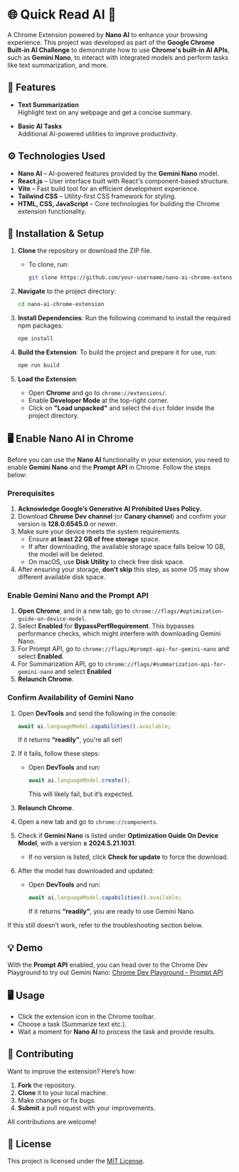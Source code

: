 # 🌐 **Quick Read AI** 🚀

A Chrome Extension powered by **Nano AI** to enhance your browsing experience. This project was developed as part of the **Google Chrome Built-in AI Challenge** to demonstrate how to use **Chrome's built-in AI APIs**, such as **Gemini Nano**, to interact with integrated models and perform tasks like text summarization, and more.

## 📝 **Features**

- **Text Summarization**  
  Highlight text on any webpage and get a concise summary.

- **Basic AI Tasks**  
  Additional AI-powered utilities to improve productivity.

## ⚙️ **Technologies Used**

- **Nano AI** – AI-powered features provided by the **Gemini Nano** model.
- **React.js** – User interface built with React's component-based structure.
- **Vite** – Fast build tool for an efficient development experience.
- **Tailwind CSS** – Utility-first CSS framework for styling.
- **HTML, CSS, JavaScript** – Core technologies for building the Chrome extension functionality.


## 🚀 **Installation & Setup**

1. **Clone** the repository or download the ZIP file.
   - To clone, run:
     ```bash
     git clone https://github.com/your-username/nano-ai-chrome-extension.git
     ```

2. **Navigate** to the project directory:
   ```bash
   cd nano-ai-chrome-extension
   ```

3. **Install Dependencies**:
   Run the following command to install the required npm packages:
   ```bash
   npm install
   ```

4. **Build the Extension**:
   To build the project and prepare it for use, run:
   ```bash
   npm run build
   ```

5. **Load the Extension**:
   - Open **Chrome** and go to `chrome://extensions/`.
   - Enable **Developer Mode** at the top-right corner.
   - Click on **"Load unpacked"** and select the `dist` folder inside the project directory.


## 🖥️ **Enable Nano AI in Chrome**

Before you can use the **Nano AI** functionality in your extension, you need to enable **Gemini Nano** and the **Prompt API** in Chrome. Follow the steps below:

### **Prerequisites**

1. **Acknowledge Google’s Generative AI Prohibited Uses Policy.**
2. Download **Chrome Dev channel** (or **Canary channel**) and confirm your version is **128.0.6545.0** or newer.
3. Make sure your device meets the system requirements.
   - Ensure **at least 22 GB of free storage** space.
   - If after downloading, the available storage space falls below 10 GB, the model will be deleted.
   - On macOS, use **Disk Utility** to check free disk space.
4. After ensuring your storage, **don’t skip** this step, as some OS may show different available disk space.

### **Enable Gemini Nano and the Prompt API**

1. **Open Chrome**, and in a new tab, go to `chrome://flags/#optimization-guide-on-device-model`.
2. Select **Enabled** for **BypassPerfRequirement**. This bypasses performance checks, which might interfere with downloading Gemini Nano.
3. For Prompt API, go to `chrome://flags/#prompt-api-for-gemini-nano` and select **Enabled**.
4. For Summarization API, go to `chrome://flags/#summarization-api-for-gemini-nano` and select **Enabled**
5. **Relaunch Chrome**.

### **Confirm Availability of Gemini Nano**

1. Open **DevTools** and send the following in the console:
   ```javascript
   await ai.languageModel.capabilities().available;
   ```
   If it returns **“readily”**, you're all set!

2. If it fails, follow these steps:
   - Open **DevTools** and run:
     ```javascript
     await ai.languageModel.create();
     ```
     This will likely fail, but it’s expected. 

3. **Relaunch Chrome**.

4. Open a new tab and go to `chrome://components`.

5. Check if **Gemini Nano** is listed under **Optimization Guide On Device Model**, with a version **≥ 2024.5.21.1031**.
   - If no version is listed, click **Check for update** to force the download.

6. After the model has downloaded and updated:
   - Open **DevTools** and run:
     ```javascript
     await ai.languageModel.capabilities().available;
     ```
     If it returns **“readily”**, you are ready to use Gemini Nano.

If this still doesn’t work, refer to the troubleshooting section below.


## 💡 **Demo**

With the **Prompt API** enabled, you can head over to the Chrome Dev Playground to try out Gemini Nano:
[Chrome Dev Playground - Prompt API](https://chrome.dev/web-ai-demos/prompt-api-playground/)


## 🖥️ **Usage**

- Click the extension icon in the Chrome toolbar.
- Choose a task (Summarize text etc.).
- Wait a moment for **Nano AI** to process the task and provide results.


## 🤝 **Contributing**

Want to improve the extension? Here’s how:

1. **Fork** the repository.
2. **Clone** it to your local machine.
3. Make changes or fix bugs.
4. **Submit** a pull request with your improvements.

All contributions are welcome!


## 📄 **License**

This project is licensed under the [MIT License](LICENSE).
